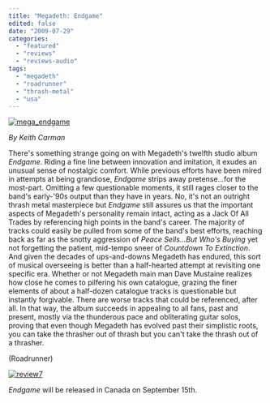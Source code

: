 ```yaml
---
title: "Megadeth: Endgame"
edited: false
date: "2009-07-29"
categories:
  - "featured"
  - "reviews"
  - "reviews-audio"
tags:
  - "megadeth"
  - "roadrunner"
  - "thrash-metal"
  - "usa"
---
```


[![mega_endgame](http://www.hellbound.ca/wp-content/uploads/2009/07/mega_endgame-300x300.jpg "mega_endgame")](http://www.hellbound.ca/wp-content/uploads/2009/07/mega_endgame.jpg)

_By Keith Carman_

There's something strange going on with Megadeth's twelfth studio album _Endgame_. Riding a fine line between innovation and imitation, it exudes an unusual sense of nostalgic comfort. While previous efforts have been mired in attempts at being grandiose, _Endgame_ strips away pretense...for the most-part. Omitting a few questionable moments, it still rages closer to the band's early-'90s output than they have in years. No, it's not an outright thrash metal masterpiece but _Endgame_ still assures us that the important aspects of Megadeth's personality remain intact, acting as a Jack Of All Trades by referencing high points in the band's career. The majority of tracks could easily be pulled from some of the band's best efforts, reaching back as far as the snotty aggression of _Peace Sells...But Who's Buying_ yet not forgetting the patient, mid-tempo sneer of _Countdown To Extinction_. And given the decades of ups-and-downs Megadeth has endured, this sort of musical overseeing is better than a half-hearted attempt at revisiting one specific era. Whether or not Megadeth main man Dave Mustaine realizes how close he comes to pilfering his own catalogue, grazing the finer elements of about a half-dozen catalogue tracks is questionable but instantly forgivable. There are worse tracks that could be referenced, after all. In that way, the album succeeds in appealing to all fans, past and present, mostly via the thunderous pace and obliterating guitar solos, proving that even though Megadeth has evolved past their simplistic roots, you can take the thrasher out of thrash but you can't take the thrash out of a thrasher.

(Roadrunner)

[![review7](http://www.hellbound.ca/wp-content/uploads/2009/07/review71.png "review7")](http://www.hellbound.ca/wp-content/uploads/2009/07/review71.png)

_Endgame_ will be released in Canada on September 15th.
